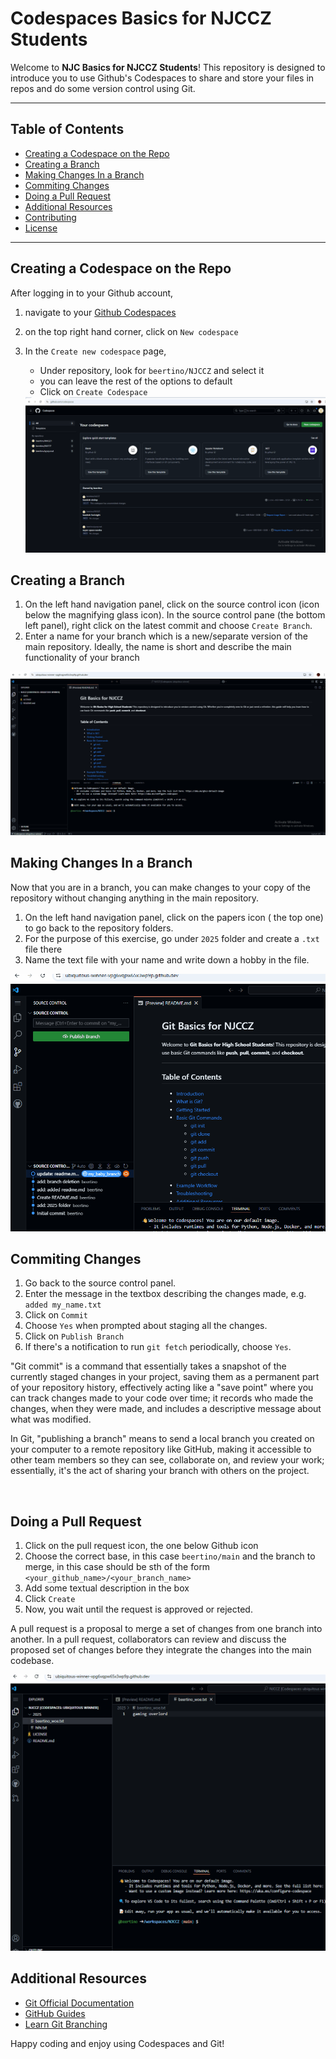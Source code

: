 # Codespaces Basics for NJCCZ Students

Welcome to **NJC Basics for NJCCZ Students**! This repository is designed to introduce you to use Github's Codespaces to share and store your files in repos and do some version control using Git. 

---

## Table of Contents

- [Creating a Codespace on the Repo](#creating-a-codespace-on-the-repo)
- [Creating a Branch](#creating-a-branch)
- [Making Changes In a Branch](#making-changes-in-a-branch)
- [Commiting Changes](#commiting-changes)
- [Doing a Pull Request](#doing-a-pull-request)
- [Additional Resources](#additional-resources)
- [Contributing](#contributing)
- [License](#license)

---

## Creating a Codespace on the Repo
After logging in to your Github account, 
1. navigate to your [Github Codespaces](https://github.com/codespaces)
2. on the top right hand corner, click on `New codespace`
3. In the `Create new codespace` page, 
    - Under repository, look for `beertino/NJCCZ` and select it
    - you can leave the rest of the options to default
    - Click on `Create Codespace`

    <center>
    <img src="./src/codespace_1.gif" alt="">
    </center>

## Creating a Branch
1. On the left hand navigation panel, click on the source control icon (icon below the magnifying glass icon). In the source control pane (the bottom left panel), right click on the latest commit and choose `Create Branch`.
2. Enter a name for your branch which is a new/separate version of the main repository. Ideally, the name is short and describe the main functionality of your branch

<center>
<img src="./src/codespace_2.gif" alt="" >
</center>

## Making Changes In a Branch
Now that you are in a branch, you can make changes to your copy of the repository without changing anything in the main repository.
1. On the left hand navigation panel, click on the papers icon ( the top one) to go back to the repository folders.
2. For the purpose of this exercise, go under `2025` folder and create a `.txt` file there
3. Name the text file with your name and write down a hobby in the file.

<center>
<img src="./src/codespace_3.gif" alt="" >
</center>

## Commiting Changes
1. Go back to the source control panel.
2. Enter the message in the textbox describing the changes made, e.g. `added my_name.txt`
3. Click on `Commit`
4. Choose `Yes` when prompted about staging all the changes.
5. Click on `Publish Branch`
6. If there's a notification to run `git fetch` periodically, choose `Yes`.

"Git commit" is a command that essentially takes a snapshot of the currently staged changes in your project, saving them as a permanent part of your repository history, effectively acting like a "save point" where you can track changes made to your code over time; it records who made the changes, when they were made, and includes a descriptive message about what was modified. 

In Git, "publishing a branch" means to send a local branch you created on your computer to a remote repository like GitHub, making it accessible to other team members so they can see, collaborate on, and review your work; essentially, it's the act of sharing your branch with others on the project. 

<center>
<img src="./src/codespace_4.gif" alt="" >
</center>

## Doing a Pull Request
1. Click on the pull request icon, the one below Github icon
2. Choose the correct base, in this case `beertino/main` and the branch to merge, in this case should be sth of the form `<your_github_name>/<your_branch_name>`
3. Add some textual description in the box
4. Click `Create`
5. Now, you wait until the request is approved or rejected.

A pull request is a proposal to merge a set of changes from one branch into another. In a pull request, collaborators can review and discuss the proposed set of changes before they integrate the changes into the main codebase.

<center>
<img src="./src/codespace_5.gif" alt="" >
</center>


## Additional Resources
- [Git Official Documentation](https://git-scm.com/doc)
- [GitHub Guides](https://guides.github.com/)
- [Learn Git Branching](https://learngitbranching.js.org/)

Happy coding and enjoy using Codespaces and Git!